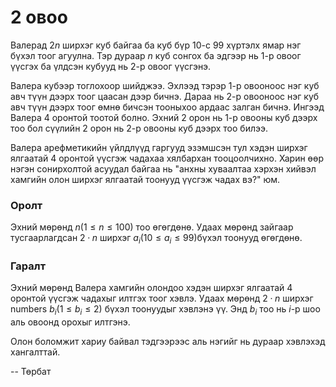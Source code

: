 2 овоо
======

Валерад $2n$ ширхэг куб байгаа ба куб бүр $10$-с $99$ хүртэлх ямар нэг бүхэл тоог агуулна. Тэр дураар $n$ куб сонгох ба эдгээр нь 1-р овоог үүсгэх ба үлдсэн кубууд нь 2-р овоог үүсгэнэ.

Валера кубээр тоглохоор шийджээ. Эхлээд тэрэр 1-р овооноос нэг куб авч түүн дээрх тоог цаасан дээр бичнэ. Дараа нь 2-р овооноос нэг куб авч түүн дээрх тоог өмнө бичсэн тооныхоо ардаас залган бичнэ. Ингээд Валера 4 оронтой тоотой болно. Эхний 2 орон нь 1-р овооны куб дээрх тоо бол сүүлийн 2 орон нь 2-р овооны куб дээрх тоо билээ.

Валера арефметикийн үйлдлүүд гаргууд эзэмшсэн тул хэдэн ширхэг ялгаатай 4 оронтой үүсгэж чадахаа хялбархан тооцоолчихно. Харин өөр нэгэн сонирхолтой асуудал байгаа нь "анхны хуваалтаа хэрхэн хийвэл хамгийн олон ширхэг ялгаатай тоонууд үүсгэж чадах вэ?" юм.

### Оролт
Эхний мөрөнд $n (1\le n\le 100)$ тоо өгөгдөнө. Удаах мөрөнд зайгаар тусгаарлагдсан $2·n$ ширхэг $a_i (10\le a_i\le 99)$бүхэл тоонууд өгөгдөнө.

### Гаралт
Эхний мөрөнд Валера хамгийн олондоо хэдэн ширхэг ялгаатай 4 оронтой үүсгэж чадахыг илтгэх тоог хэвлэ. Удаах мөрөнд  $2·n$  ширхэг numbers $b_i (1\le b_i\le 2)$ бүхэл тоонуудыг хэвлэнэ үү. Энд $b_i$ тоо нь $i$-р шоо аль овоонд орохыг илтгэнэ.

Олон боломжит хариу байвал тэдгээрээс аль нэгийг нь дураар хэвлэхэд хангалттай.

-- Төрбат
